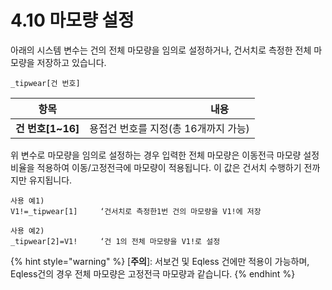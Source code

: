 ﻿# 4.10 마모량 설정

아래의 시스템 변수는 건의 전체 마모량을 임의로 설정하거나, 건서치로 측정한 전체 마모량을 저장하고 있습니다.

```
_tipwear[건 번호]
```

|      **항목**      | 　　　　　　　　　　**내용**       |
| :--------------: | ---------------------- |
| **건 번호\[1\~16]** | 용접건 번호를 지정(총 16개까지 가능) |

위 변수로 마모량을 임의로 설정하는 경우 입력한 전체 마모량은 이동전극 마모량 설정 비율을 적용하여 이동/고정전극에 마모량이 적용됩니다. 이 값은 건서치 수행하기 전까지만 유지됩니다.

```
사용 예1)
V1!=_tipwear[1]  	‘건서치로 측정한1번 건의 마모량을 V1!에 저장

사용 예2)
_tipwear[2]=V1!		‘건 1의 전체 마모량을 V1!로 설정
```

{% hint style="warning" %}
\[**주의**]: 서보건 및 Eqless 건에만 적용이 가능하며, Eqless건의 경우 전체 마모량은 고정전극 마모량과 같습니다.
{% endhint %}
